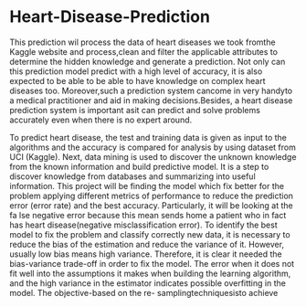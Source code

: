 # Heart-Disease-Prediction
This prediction wil process the data of heart diseases we
took fromthe Kaggle website and process,clean and filter the
applicable attributes to determine the hidden knowledge and
generate a prediction. Not only can this prediction
model predict with a high level of accuracy, it is also
expected to be able to be able to have knowledge on
complex heart diseases too. Moreover,such a prediction
system cancome in very handyto a medical practitioner and
aid in making decisions.Besides, a heart disease prediction
system is important asit can predict and solve problems
accurately even when there is no expert around.

To predict heart disease, the test and training data is given
as input to the algorithms and the accuracy is compared for
analysis by using dataset from UCI (Kaggle). Next, data
mining is used to discover the unknown knowledge from the
known information and build predictive model. It is a step to
discover knowledge from databases and summarizing into
useful information. This project will be finding the model
which fix better for the problem applying different metrics of
performance to reduce the prediction error (error rate) and
the best accuracy. Particularly, it will be looking at the fa lse
negative error because this mean sends home a patient who in
fact has heart disease(negative misclassification error). To identify the best model to fix the problem and classify
correctly new data, it is necessary to reduce the bias of the
estimation and reduce the variance of it. However, usually low
bias means high variance. Therefore, it is clear it needed the
bias-variance trade-off in order to fix the model. The error
when it does not fit well into the assumptions it makes when
building the learning algorithm, and the high variance in the
estimator indicates possible overfitting in the model. The
objective-based on the re- samplingtechniquesisto achieve
